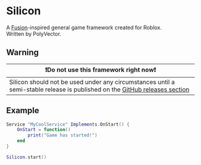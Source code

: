 # Silicon
A [Fusion](https://github.com/dphfox/Fusion)-inspired general game framework created for Roblox.\
Written by PolyVector.

## Warning
|❗Do not use this framework right now❗|
|-------------------------------------------------------------------------------------------------------------|
| Silicon should not be used under any circumstances until a semi-stable release is published on the [GitHub releases section](https://github.com/PolyVectors/silicon) |

## Example
```lua
Service "MyCoolService" Implements.OnStart() {
    OnStart = function()
        print("Game has started!")
    end
}

Silicon.start()
```